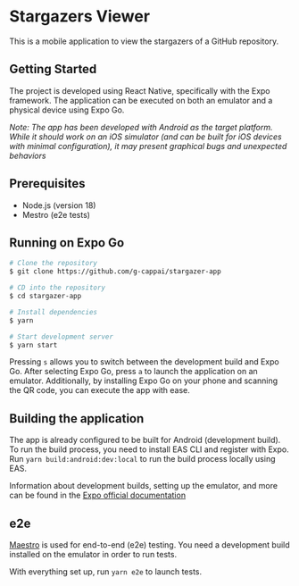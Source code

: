 # Stargazers Viewer

This is a mobile application to view the stargazers of a GitHub repository.

## Getting Started

The project is developed using React Native, specifically with the Expo framework. The application can be executed on both an emulator and a physical device using Expo Go.

_Note: The app has been developed with Android as the target platform. While it should work on an iOS simulator (and can be built for iOS devices with minimal configuration), it may present graphical bugs and unexpected behaviors_

## Prerequisites

- Node.js (version 18)
- Mestro (e2e tests)

## Running on Expo Go

```bash
# Clone the repository
$ git clone https://github.com/g-cappai/stargazer-app

# CD into the repository
$ cd stargazer-app

# Install dependencies
$ yarn

# Start development server
$ yarn start
```

Pressing `s` allows you to switch between the development build and Expo Go. After selecting Expo Go, press `a` to launch the application on an emulator. Additionally, by installing Expo Go on your phone and scanning the QR code, you can execute the app with ease.

## Building the application

The app is already configured to be built for Android (development build). To run the build process, you need to install EAS CLI and register with Expo.
Run `yarn build:android:dev:local` to run the build process locally using EAS.

Information about development builds, setting up the emulator, and more can be found in the [Expo official documentation](https://docs.expo.dev/get-started/set-up-your-environment/?mode=development-build&platform=android&device=simulated)

## e2e

[Maestro](https://maestro.mobile.dev/getting-started/installing-maestro) is used for end-to-end (e2e) testing. You need a development build installed on the emulator in order to run tests. 

With everything set up, run `yarn e2e` to launch tests.